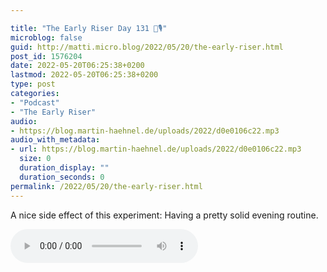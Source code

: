 ```yaml
---

title: "The Early Riser Day 131 🌅🎙"
microblog: false
guid: http://matti.micro.blog/2022/05/20/the-early-riser.html
post_id: 1576204
date: 2022-05-20T06:25:38+0200
lastmod: 2022-05-20T06:25:38+0200
type: post
categories:
- "Podcast"
- "The Early Riser"
audio:
- https://blog.martin-haehnel.de/uploads/2022/d0e0106c22.mp3
audio_with_metadata:
- url: https://blog.martin-haehnel.de/uploads/2022/d0e0106c22.mp3
  size: 0
  duration_display: ""
  duration_seconds: 0
permalink: /2022/05/20/the-early-riser.html
---
```

A nice side effect of this experiment: Having a pretty solid evening routine.

<audio controls="controls" src="https://blog.martin-haehnel.de/uploads/2022/d0e0106c22.mp3" preload="metadata" />
